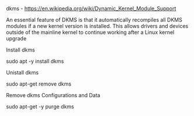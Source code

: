 dkms - https://en.wikipedia.org/wiki/Dynamic_Kernel_Module_Support 

An essential feature of DKMS is that it automatically recompiles all DKMS modules if a new kernel version is installed. This allows drivers and devices outside of the mainline kernel to continue working after a Linux kernel upgrade


Install dkms

sudo apt -y install dkms

Unistall dkms

sudo apt-get remove dkms

Remove dkms Configurations and Data

sudo apt-get -y purge dkms
